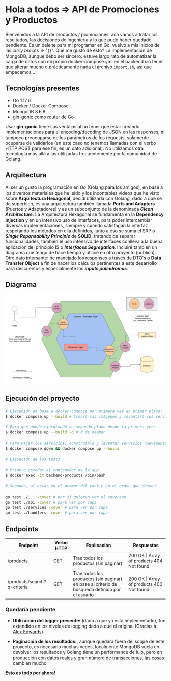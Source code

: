 # Hola a todos => API de Promociones y Productos

Bienvenidos a la API de productos / promociones, acá vamos a tratar los resultados, las decisiones de ingeniería y lo que pudo haber quedado pendiente. Es un deleite para mi programar en Go, vuelvo a mis inicios de las _curly braces_ => "{}". Qué me gustó de esto? La implementación de MongoDB, aunque debo ser sincero: estuve largo rato de automatizar la carga de datos con mi propio docker-compose.yml en el backend sin tener que alterar mucho o prácticamente nada el archivo `import.sh`, así que empecemos...

## Tecnologías presentes

- Go 1.17.6
- Docker / Docker Compose
- MongoDB 3.6.8
- gin-gonic como router de Go

Usar **gin-gonic** tiene sus ventajas al no tener que estar creando implementaciones para el encoding/decoding de JSON en las responses, ni tampoco preocuparse de los parámetros de los requests, solamente ocuparse de validarlos (en este caso no tenemos llamadas con el verbo HTTP POST para ese fin, es un dato adicional). No utilizamos otra tecnología más allá a las utilizadas frecuentemente por la comunidad de Golang.

## Arquitectura

Al ser un gusto la programación en Go (Golang para los amigos), en base a los diversos materiales que he leído y los incontables videos que he visto sobre **Arquitectura Hexagonal**, decidí utilizarla con Golang, dado a que se da superbien, es una arquitectura también llamada **Ports and Adapters** (Puertos y Adaptadores) y es un subconjunto de la denominada **_Clean Architecture_**. La Arquitectura Hexagonal se fundamenta en la **Dependency Injection** y en un intensivo uso de interfaces, para poder intercambiar diversas implementaciones, siempre y cuando satisfagan la interfaz respetando los métodos en ella definidos, junto a eso se suma el SRP o **_Single Reponsability Principle_** de **SOLID**, tratando de separar funcionalidades, también el uso intensivo de interfaces conlleva a la buena aplicación del principio IS o **_Interfaces Segregation_**. Incluiré también un diagrama que tengo de hace tiempo y utilicé en otro proyecto (público).
Otro dato intersante: he manejado los responses a través de DTO's o **Data Transfer Object** a fin de hacer los cálculos pertinentes a este desarrollo para descuentos y especialmente los **_inputs palíndromos_**.

## Diagrama

![Arquitectura Hexagonal](Hexagonal-Architecture-Products.svg "HA Diagram")

## Ejecución del proyecto

```bash
# Ejecución en base a docker-compose por primera vez en primer plano:
$ docker compose up --build # Creará las imágenes y levantará los servicios de una vez

# Para que quede ejecutando en segundo plano desde la primera vez:
$ docker compose up --build -d # d de daemon

# Para bajar los servicios, construirlo y levantar servicios nuevamente
$ docker compose down && docker compose up --build

# Ejecución de los tests

# Primero acceder al contenedor de la app
$ docker exec -it backend-products /bin/bash

# Segundo, al estar en el prompt del root y en el orden que deseen:

go test ./... -cover # por si quieren ver el coverage
go test ./api -cover # para ver por capa
go test ./services -cover # para ver por capa
go test ./handlers -cover # para ver por capa
```

## Endpoints

| Endpoint                    | Verbo HTTP | Explicación                                                                                    | Respuestas                                |
|-----------------------------|------------|------------------------------------------------------------------------------------------------|-------------------------------------------|
| /products                   | GET        | Trae todos los productos (sin paginar)                                                         | 200 OK \| Array of products 404 Not found |
| /products/search?q=criteria | GET        | Trae todos los productos (sin paginar) en base al criterio de búsqueda definido por el usuario | 200 OK \| Array of products 400 Not found |

### Quedaría pendiente

- **Utilización del logger presente:** (dado a que ya está implementado), fue extendido en los niveles de logging dado a que el original (Gracias a [Alex Edwards](https://www.alexedwards.net/about)).

- **Paginación de los resultados:**, aunque quedara fuera del scope de este proyecto, es necesario muchas veces, localmente MongoDB vuela en devolver los resultados y Golang tiene un performance de lujo, pero en producción con datos reales y gran número de transacciones, las cosas cambian mucho.

**Esto es todo por ahora!**